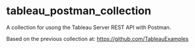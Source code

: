 # tableau_postman_collection
A collection for usong the Tableau Server REST API with Postman. 

Based on the previous collection at: https://github.com/TableauExamples
